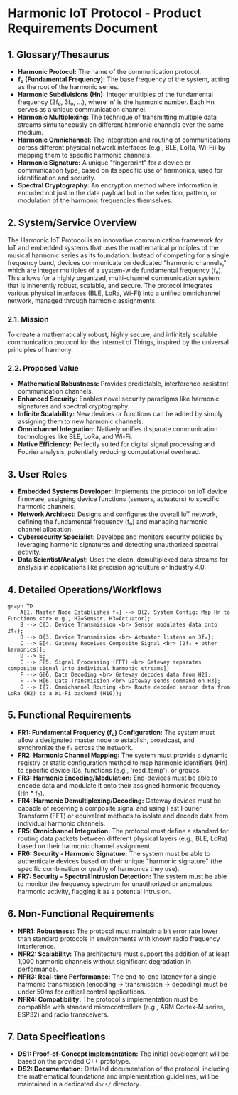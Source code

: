 # Harmonic IoT Protocol - Product Requirements Document

## 1. Glossary/Thesaurus
- **Harmonic Protocol:** The name of the communication protocol.
- **f₀ (Fundamental Frequency):** The base frequency of the system, acting as the root of the harmonic series.
- **Harmonic Subdivisions (Hn):** Integer multiples of the fundamental frequency (2f₀, 3f₀, ...), where 'n' is the harmonic number. Each Hn serves as a unique communication channel.
- **Harmonic Multiplexing:** The technique of transmitting multiple data streams simultaneously on different harmonic channels over the same medium.
- **Harmonic Omnichannel:** The integration and routing of communications across different physical network interfaces (e.g., BLE, LoRa, Wi-Fi) by mapping them to specific harmonic channels.
- **Harmonic Signature:** A unique "fingerprint" for a device or communication type, based on its specific use of harmonics, used for identification and security.
- **Spectral Cryptography:** An encryption method where information is encoded not just in the data payload but in the selection, pattern, or modulation of the harmonic frequencies themselves.

## 2. System/Service Overview
The Harmonic IoT Protocol is an innovative communication framework for IoT and embedded systems that uses the mathematical principles of the musical harmonic series as its foundation. Instead of competing for a single frequency band, devices communicate on dedicated "harmonic channels," which are integer multiples of a system-wide fundamental frequency (f₀). This allows for a highly organized, multi-channel communication system that is inherently robust, scalable, and secure. The protocol integrates various physical interfaces (BLE, LoRa, Wi-Fi) into a unified omnichannel network, managed through harmonic assignments.

### 2.1. Mission
To create a mathematically robust, highly secure, and infinitely scalable communication protocol for the Internet of Things, inspired by the universal principles of harmony.

### 2.2. Proposed Value
- **Mathematical Robustness:** Provides predictable, interference-resistant communication channels.
- **Enhanced Security:** Enables novel security paradigms like harmonic signatures and spectral cryptography.
- **Infinite Scalability:** New devices or functions can be added by simply assigning them to new harmonic channels.
- **Omnichannel Integration:** Natively unifies disparate communication technologies like BLE, LoRa, and Wi-Fi.
- **Native Efficiency:** Perfectly suited for digital signal processing and Fourier analysis, potentially reducing computational overhead.

## 3. User Roles
- **Embedded Systems Developer:** Implements the protocol on IoT device firmware, assigning device functions (sensors, actuators) to specific harmonic channels.
- **Network Architect:** Designs and configures the overall IoT network, defining the fundamental frequency (f₀) and managing harmonic channel allocation.
- **Cybersecurity Specialist:** Develops and monitors security policies by leveraging harmonic signatures and detecting unauthorized spectral activity.
- **Data Scientist/Analyst:** Uses the clean, demultiplexed data streams for analysis in applications like precision agriculture or Industry 4.0.

## 4. Detailed Operations/Workflows

```mermaid
graph TD
    A[1. Master Node Establishes f₀] --> B(2. System Config: Map Hn to Functions <br> e.g., H2=Sensor, H3=Actuator);
    B --> C{3. Device Transmission <br> Sensor modulates data onto 2f₀};
    B --> D{3. Device Transmission <br> Actuator listens on 3f₀};
    C --> E[4. Gateway Receives Composite Signal <br> (2f₀ + other harmonics)];
    D --> E;
    E --> F[5. Signal Processing (FFT) <br> Gateway separates composite signal into individual harmonic streams];
    F --> G[6. Data Decoding <br> Gateway decodes data from H2];
    F --> H[6. Data Transmission <br> Gateway sends command on H3];
    G --> I{7. Omnichannel Routing <br> Route decoded sensor data from LoRa (H2) to a Wi-Fi backend (H10)};
```

## 5. Functional Requirements
- **FR1: Fundamental Frequency (f₀) Configuration:** The system must allow a designated master node to establish, broadcast, and synchronize the `f₀` across the network.
- **FR2: Harmonic Channel Mapping:** The system must provide a dynamic registry or static configuration method to map harmonic identifiers (Hn) to specific device IDs, functions (e.g., 'read_temp'), or groups.
- **FR3: Harmonic Encoding/Modulation:** End-devices must be able to encode data and modulate it onto their assigned harmonic frequency (Hn * f₀).
- **FR4: Harmonic Demultiplexing/Decoding:** Gateway devices must be capable of receiving a composite signal and using Fast Fourier Transform (FFT) or equivalent methods to isolate and decode data from individual harmonic channels.
- **FR5: Omnichannel Integration:** The protocol must define a standard for routing data packets between different physical layers (e.g., BLE, LoRa) based on their harmonic channel assignment.
- **FR6: Security - Harmonic Signature:** The system must be able to authenticate devices based on their unique "harmonic signature" (the specific combination or quality of harmonics they use).
- **FR7: Security - Spectral Intrusion Detection:** The system must be able to monitor the frequency spectrum for unauthorized or anomalous harmonic activity, flagging it as a potential intrusion.

## 6. Non-Functional Requirements
- **NFR1: Robustness:** The protocol must maintain a bit error rate lower than standard protocols in environments with known radio frequency interference.
- **NFR2: Scalability:** The architecture must support the addition of at least 1,000 harmonic channels without significant degradation in performance.
- **NFR3: Real-time Performance:** The end-to-end latency for a single harmonic transmission (encoding -> transmission -> decoding) must be under 50ms for critical control applications.
- **NFR4: Compatibility:** The protocol's implementation must be compatible with standard microcontrollers (e.g., ARM Cortex-M series, ESP32) and radio transceivers.

## 7. Data Specifications
- **DS1: Proof-of-Concept Implementation:** The initial development will be based on the provided C++ prototype.
- **DS2: Documentation:** Detailed documentation of the protocol, including the mathematical foundations and implementation guidelines, will be maintained in a dedicated `docs/` directory.
